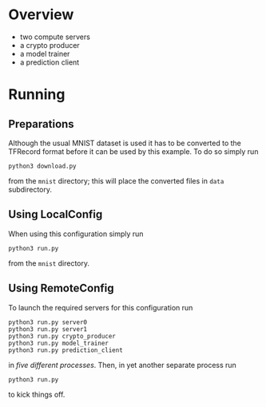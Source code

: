 
# Overview

- two compute servers
- a crypto producer
- a model trainer
- a prediction client

# Running

## Preparations

Although the usual MNIST dataset is used it has to be converted to the TFRecord format before it can be used by this example. To do so simply run
```shell
python3 download.py
```
from the `mnist` directory; this will place the converted files in `data` subdirectory.


## Using LocalConfig

When using this configuration simply run
```shell
python3 run.py
```
from the `mnist` directory.


## Using RemoteConfig

To launch the required servers for this configuration run
```shell
python3 run.py server0
python3 run.py server1
python3 run.py crypto_producer
python3 run.py model_trainer
python3 run.py prediction_client
```
in *five different processes*. Then, in yet another separate process run
```shell
python3 run.py
```
to kick things off.